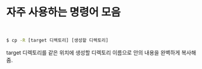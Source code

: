 # 자주 사용하는 명령어 모음

<br/>

```bash
$ cp -R [target 디렉토리] [생성할 디렉토리]
```

target 디렉토리를 같은 위치에 생성할 디렉토리 이름으로 안의 내용을 완벽하게 복사해줌.

